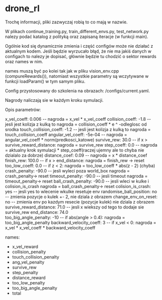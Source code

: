 # drone_rl

Trochę informacji, pliki zazwyczaj robią to co mają w nazwie.  

W plikach continue_training.py, train_different_envs.py, test_network.py nalezy podać katalog z polityką oraz zapisaną iteracje (w funkcji main).  

Ogólnie kod się dynamicznie zmienia i część configów może nie działać z aktualnym kodem. Jeśli będzie wyrzucało błąd, że nie ma jakiś danych w configach to nalezy je dopisać, głównie będzie tu chodzić o sektor rewards oraz names w nim.

names muszą być po kolei tak jak w pliku vision_env.cpp (compureRewards()), natomiast wszystkie parametry są wczytywane w funkcji loadParam() w tym samym pliku.

Config przystosowany do szkolenia na obrazach: /configs/current.yaml.
  
  
Nagrody naliczają sie w każdym kroku symulacji.
  
Opis parametrów:

  x_vel_coeff: 0.006    -- nagroda = x_vel * x_vel_coeff
  collision_coeff: -1.8   -- jesli jest kolizja z kulką to nagroda = collision_coeff * e ^ -odleglosc od srodka
  touch_collision_coeff: -1.2   -- jesli jest kolizja z kulką to nagroda = touch_collision_coeff
  angular_vel_coeff: -5e-04     -- nagroda = angular_vel_coeff * norm(predkosci_katowe)
  survive_rew: 30.0   -- if x > survive_reward_distance: nagroda = survive_rew
  step_coeff: 0.0     --  nagroda = aktualny krok symulacji * step_coeff(raczej ujemny ale to chyba nie dzialalo za dobrze)
  distance_coef: 0.09     -- nagroda = x * distance_coef
  finish_rew: 100.0       -- if x > end_distance: nagroda = finish_rew -> reset
  too_low_coeff: 0.0      -- if z < 2: nagroda = too_low_coeff * abs(z - 2) (chyba)
  crash_penalty: -90.0    -- jesli wyleci poza world_box nagroda = crash_penalty-> reset
  timeout_penalty: -90.0    -- jesli timeout nagroda = timeout_penalty-> reset
  ball_crash_penalty: -90.0   -- jesli wleci w kulke i colision_is_crash nagroda = ball_crash_penalty-> reset
  colision_is_crash: yes  -- jesli yes to wlecenie wkulke resetuje env
  randomise_ball_position: no   -- zmienia pozycje o kulek +- 2, nie dziala z obrazem
  change_env_on_reset: no     -- zmienia env po kazdym resecie (pozycje kulek)  nie dziala z obrazem
  survive_reward_distance: 71.0   -- jesli x wiekszy od tego to dodaje sie survive_rew
  end_distance: 74.0    
  too_big_angle_penalty: -10    -- if abs(angle > 0.4): nagroda = too_big_angle_penalty
  backward_velocity_coeff: 3    -- if x_vel < 0: nagroda = x_vel * x_vel_coeff * backward_velocity_coeff

  names:
  - x_vel_reward
  - collision_penalty
  - touch_collision_penalty
  - ang_vel_penalty
  - survive_rew
  - step_penalty
  - distance_reward
  - too_low_penalty
  - too_big_angle_penalty
  - total
